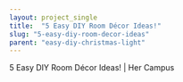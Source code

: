 ```yaml
---
layout: project_single
title:  "5 Easy DIY Room Décor Ideas!"
slug: "5-easy-diy-room-decor-ideas"
parent: "easy-diy-christmas-light"
---
```

5 Easy DIY Room Décor Ideas! | Her Campus